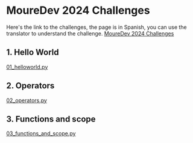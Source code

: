 # MoureDev 2024 Challenges
 Here's the link to the challenges, the page is in Spanish, you can use the translator to understand the challenge.
 [MoureDev 2024 Challenges](https://retosdeprogramacion.com/roadmap/)

## 1. Hello World
 [01_helloworld.py](./01_helloworld.py)

## 2. Operators
 [02_operators.py](./02_operators.py)

## 3. Functions and scope
 [03_functions_and_scope.py](./03_functions_and_scope.py)
